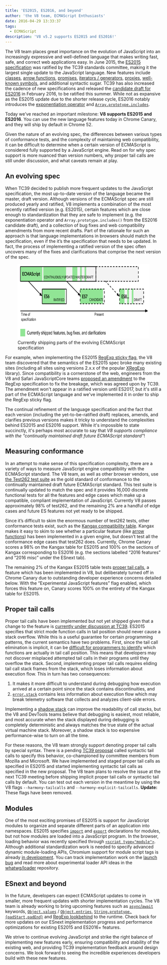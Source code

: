 ```yaml
---
title: 'ES2015, ES2016, and beyond'
author: 'the V8 team, ECMAScript Enthusiasts'
date: 2016-04-29 13:33:37
tags:
  - ECMAScript
description: 'V8 v5.2 supports ES2015 and ES2016!'
---
```

The V8 team places great importance on the evolution of JavaScript into an increasingly expressive and well-defined language that makes writing fast, safe, and correct web applications easy. In June 2015, the [ES2015 specification](https://www.ecma-international.org/ecma-262/6.0/) was ratified by the TC39 standards committee, making it the largest single update to the JavaScript language. New features include [classes](https://developer.mozilla.org/en-US/docs/Web/JavaScript/Reference/Classes), [arrow functions](https://developer.mozilla.org/en-US/docs/Web/JavaScript/Reference/Functions/Arrow_functions), [promises](https://developer.mozilla.org/en-US/docs/Web/JavaScript/Reference/Global_Objects/Promise), [iterators / generators](https://developer.mozilla.org/en-US/docs/Web/JavaScript/Guide/Iterators_and_Generators), [proxies](https://developer.mozilla.org/en-US/docs/Web/JavaScript/Reference/Global_Objects/Proxy), [well-known symbols](https://developer.mozilla.org/en-US/docs/Web/JavaScript/Reference/Global_Objects/Symbol#Well-known_symbols), and additional syntactic sugar. TC39 has also increased the cadence of new specifications and released the [candidate draft for ES2016](https://tc39.es/ecma262/2016/) in February 2016, to be ratified this summer. While not as expansive as the ES2015 update due to the shorter release cycle, ES2016 notably introduces the [exponentiation operator](https://developer.mozilla.org/en-US/docs/Web/JavaScript/Reference/Operators/Arithmetic_Operators#Exponentiation) and [`Array.prototype.includes`](https://developer.mozilla.org/en-US/docs/Web/JavaScript/Reference/Global_Objects/Array/includes).

Today we’ve reached an important milestone: **V8 supports ES2015 and ES2016**. You can use the new language features today in Chrome Canary, and they will ship by default in Chrome 52.

Given the nature of an evolving spec, the differences between various types of conformance tests, and the complexity of maintaining web compatibility, it can be difficult to determine when a certain version of ECMAScript is considered fully supported by a JavaScript engine. Read on for why spec support is more nuanced than version numbers, why proper tail calls are still under discussion, and what caveats remain at play.

## An evolving spec

When TC39 decided to publish more frequent updates to the JavaScript specification, the most up-to-date version of the language became the master, draft version. Although versions of the ECMAScript spec are still produced yearly and ratified, V8 implements a combination of the most recently ratified version (e.g. ES2015), certain features which are close enough to standardization that they are safe to implement (e.g. the exponentiation operator and `Array.prototype.includes()` from the ES2016 candidate draft), and a collection of bug fixes and web compatibility amendments from more recent drafts. Part of the rationale for such an approach is that language implementations in browsers should match the specification, even if the it’s the specification that needs to be updated. In fact, the process of implementing a ratified version of the spec often uncovers many of the fixes and clarifications that comprise the next version of the spec.

<figure>
  <img src="/_img/modern-javascript/shipped-features.png" width="652" height="241" alt="" loading="lazy">
  <figcaption>Currently shipping parts of the evolving ECMAScript specification</figcaption>
</figure>

For example, when implementing the ES2015 [RegExp sticky flag](https://developer.mozilla.org/en-US/docs/Web/JavaScript/Reference/Global_Objects/RegExp/sticky), the V8 team discovered that the semantics of the ES2015 spec broke many existing sites (including all sites using versions 2.x.x of the popular [XRegExp](https://github.com/slevithan/xregexp) library). Since compatibility is a cornerstone of the web, engineers from the V8 and Safari JavaScriptCore teams [proposed an amendment](https://github.com/tc39/ecma262/pull/511) to the RegExp specification to fix the breakage, which was agreed upon by TC39. The amendment won't appear in a ratified version until ES2017, but it's still a part of the ECMAScript language and we've implemented it in order to ship the RegExp sticky flag.

The continual refinement of the language specification and the fact that each version (including the yet-to-be-ratified draft) replaces, amends, and clarifies previous versions makes it tricky to understand the complexities behind ES2015 and ES2016 support. While it's impossible to state succinctly, it's perhaps most accurate to say that _V8 supports compliance with the “continually maintained draft future ECMAScript standard”_!

## Measuring conformance

In an attempt to make sense of this specification complexity, there are a variety of ways to measure JavaScript engine compatibility with the ECMAScript standard. The V8 team, as well as other browser vendors, use [the Test262 test suite](https://github.com/tc39/test262) as the gold standard of conformance to the continually maintained draft future ECMAScript standard. This test suite is continually updated to match the spec and it provides 16,000 discrete functional tests for all the features and edge cases which make up a compatible, compliant implementation of JavaScript. Currently V8 passes approximately 98% of test262, and the remaining 2% are a handful of edge cases and future ES features not yet ready to be shipped.

Since it’s difficult to skim the enormous number of test262 tests, other conformance tests exist, such as the [Kangax compatibility table](http://kangax.github.io/compat-table/ES2015/). Kangax makes it easy to skim to see whether a particular feature (like [arrow functions](https://developer.mozilla.org/en-US/docs/Web/JavaScript/Reference/Functions/Arrow_functions)) has been implemented in a given engine, but doesn’t test all the conformance edge cases that test262 does. Currently, Chrome Canary scores a 98% on the Kangax table for ES2015 and 100% on the sections of Kangax corresponding to ES2016 (e.g. the sections labelled “2016 features” and “2016 misc” under the ESnext tab).

The remaining 2% of the Kangax ES2015 table tests [proper tail calls](http://www.2ality.com/2015/06/tail-call-optimization.html), a feature which has been implemented in V8, but deliberately turned off in Chrome Canary due to outstanding developer experience concerns detailed below. With the “Experimental JavaScript features” flag enabled, which forces this feature on, Canary scores 100% on the entirety of the Kangax table for ES2015.

## Proper tail calls

Proper tail calls have been implemented but not yet shipped given that a change to the feature is [currently under discussion at TC39](https://github.com/tc39/proposal-ptc-syntax). ES2015 specifies that strict mode function calls in tail position should never cause a stack overflow. While this is a useful guarantee for certain programming patterns, the current semantics have two problems. First, since the tail call elimination is implicit, it can be [difficult for programmers to identify](http://2ality.com/2015/06/tail-call-optimization.html#checking-whether-a-function-call-is-in-a-tail-position) which functions are actually in tail call position. This means that developers may not discover misplaced attempted tail calls in their programs until they overflow the stack. Second, implementing proper tail calls requires eliding tail call stack frames from the stack, which loses information about execution flow. This in turn has two consequences:

1. It makes it more difficult to understand during debugging how execution arrived at a certain point since the stack contains discontinuities, and
2. [`error.stack`](https://developer.mozilla.org/en-US/docs/Web/JavaScript/Reference/Global_Objects/Error/Stack) contains less information about execution flow which may break telemetry software that collects and analyzes client-side errors.

Implementing a [shadow stack](https://bugs.webkit.org/attachment.cgi?id=274472&action=review) can improve the readability of call stacks, but the V8 and DevTools teams believe that debugging is easiest, most reliable, and most accurate when the stack displayed during debugging is completely deterministic and always matches the true state of the actual virtual machine stack. Moreover, a shadow stack is too expensive performance-wise to turn on all the time.

For these reasons, the V8 team strongly support denoting proper tail calls by special syntax. There is a pending [TC39 proposal](https://github.com/tc39/proposal-ptc-syntax) called syntactic tail calls to specify this behavior, co-championed by committee members from Mozilla and Microsoft. We have implemented and staged proper tail calls as specified in ES2015 and started implementing syntactic tail calls as specified in the new proposal. The V8 team plans to resolve the issue at the next TC39 meeting before shipping implicit proper tail calls or syntactic tail calls by default. You can test out each version in the meantime by using the V8 flags `--harmony-tailcalls` and `--harmony-explicit-tailcalls`. **Update:** These flags have been removed.

## Modules

One of the most exciting promises of ES2015 is support for JavaScript modules to organize and separate different parts of an application into namespaces. ES2015 specifies [`import`](https://developer.mozilla.org/en-US/docs/Web/JavaScript/Reference/Statements/import) and [`export`](https://developer.mozilla.org/en-US/docs/Web/JavaScript/Reference/Statements/export) declarations for modules, but not how modules are loaded into a JavaScript program. In the browser, loading behavior was recently specified through [`<script type="module">`](https://blog.whatwg.org/js-modules). Although additional standardization work is needed to specify advanced dynamic module-loading APIs, Chromium support for module script tags is already [in development](https://groups.google.com/a/chromium.org/d/msg/blink-dev/uba6pMr-jec/tXdg6YYPBAAJ). You can track implementation work on the [launch bug](https://bugs.chromium.org/p/v8/issues/detail?id=1569) and read more about experimental loader API ideas in the [whatwg/loader](https://github.com/whatwg/loader) repository.

## ESnext and beyond

In the future, developers can expect ECMAScript updates to come in smaller, more frequent updates with shorter implementation cycles. The V8 team is already working to bring upcoming features such as [`async`/`await`](https://github.com/tc39/ecmascript-asyncawait) keywords, [`Object.values`](https://developer.mozilla.org/en-US/docs/Web/JavaScript/Reference/Global_Objects/Object/values) / [`Object.entries`](https://developer.mozilla.org/en-US/docs/Web/JavaScript/Reference/Global_Objects/Object/entries), [`String.prototype.{padStart,padEnd}`](http://tc39.es/proposal-string-pad-start-end/) and [RegExp lookbehind](/blog/regexp-lookbehind-assertions) to the runtime. Check back for more updates on our ESnext implementation progress and performance optimizations for existing ES2015 and ES2016+ features.

We strive to continue evolving JavaScript and strike the right balance of implementing new features early, ensuring compatibility and stability of the existing web, and providing TC39 implementation feedback around design concerns. We look forward to seeing the incredible experiences developers build with these new features.
